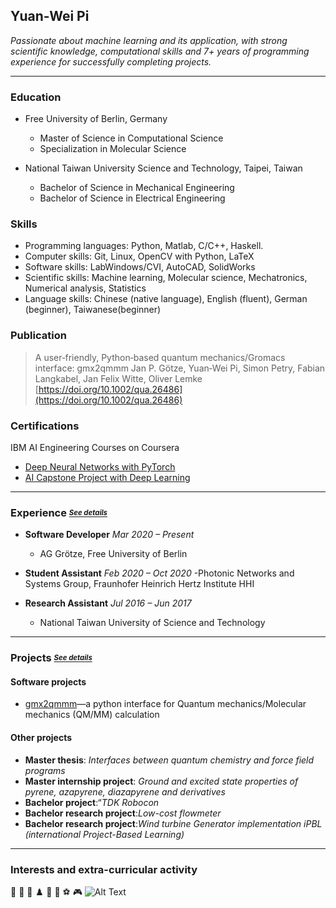 ## Yuan-Wei Pi

_Passionate about machine learning and its application, with strong scientific knowledge, computational skills and 7+ years of programming experience for successfully completing projects._

---
<!--You can use the [editor on GitHub](https://github.com/yuap94/yuap94/edit/gh-pages/index.md) to maintain and preview the content for your website in Markdown files.-->

<!--Whenever you commit to this repository, GitHub Pages will run [Jekyll](https://jekyllrb.com/) to rebuild the pages in your site, from the content in your Markdown files.-->

### Education

- Free University of Berlin, Germany
  - Master of Science in Computational Science 
  - Specialization in Molecular Science

- National Taiwan University Science and Technology, Taipei, Taiwan
  - Bachelor of Science in Mechanical Engineering 
  - Bachelor of Science in Electrical Engineering



### Skills
+ Programming languages: Python, Matlab, C/C++, Haskell.
+ Computer skills: Git, Linux, OpenCV with Python, LaTeX
+ Software skills: LabWindows/CVI, AutoCAD, SolidWorks
+ Scientific skills: Machine learning, Molecular science, Mechatronics, Numerical analysis, Statistics
+ Language skills: Chinese (native language), English (fluent), German (beginner), Taiwanese(beginner)

### Publication

> A user‐friendly, Python‐based quantum mechanics/Gromacs interface: gmx2qmmm
> Jan P. Götze, Yuan‐Wei Pi, Simon Petry, Fabian Langkabel,  Jan Felix Witte, Oliver Lemke
> [https://doi.org/10.1002/qua.26486](https://doi.org/10.1002/qua.26486)

### Certifications
IBM AI Engineering Courses on Coursera
- [Deep Neural Networks with PyTorch](https://www.coursera.org/account/accomplishments/certificate/66HWK2LF8EC7)
- [AI Capstone Project with Deep Learning](https://www.coursera.org/account/accomplishments/certificate/SMEEPHMJGTUS)

---
### Experience  <sub><sup>[_See details_](experience)</sup></sub>

- **Software Developer**  _Mar 2020 – Present_
  - AG Grötze, Free University of Berlin

- **Student Assistant** _Feb 2020 – Oct 2020_
  -Photonic Networks and Systems Group, Fraunhofer Heinrich Hertz Institute HHI
  
- **Research Assistant** _Jul 2016 – Jun 2017_
  - National Taiwan University of Science and Technology
  
---

### Projects  <sub><sup> [_See details_](projects)</sup></sub>

#### Software projects

- [gmx2qmmm](https://github.com/gmx2qmmm/gmx2qmmm_portable)—a python interface for Quantum mechanics/Molecular mechanics (QM/MM) calculation

#### Other projects
- **Master thesis**: _Interfaces between quantum chemistry and force field programs_
- **Master internship project**: _Ground and excited state properties of pyrene, azapyrene, diazapyrene and derivatives_
- **Bachelor project**:“_TDK Robocon_
- **Bachelor research project**:_Low-cost flowmeter_
- **Bachelor research project**:_Wind turbine Generator implementation iPBL (international Project-Based Learning)_

---

### Interests and extra-curricular activity
🎻  🎹 📖 ♟️ 🚴 🏀 ⚽ 🎮 ![Alt Text](https://play-lh.googleusercontent.com/B7gvk876p9462kAC9f4yvx7CqyN9QymTemli95MFcrqKDqxt8SGrm_GzP-dyXpFUL7k)

<!--For more details see [GitHub Flavored Markdown](https://guides.github.com/features/mastering-markdown/).-->

<!--### Jekyll Themes-->

<!--Your Pages site will use the layout and styles from the Jekyll theme you have selected in your [repository settings](https://github.com/yuap94/yuap94/settings). The name of this theme is saved in the Jekyll `_config.yml` configuration file.-->

<!--### Support or Contact-->

<!--Having trouble with Pages? Check out our [documentation](https://docs.github.com/categories/github-pages-basics/) or [contact support](https://support.github.com/contact) and we’ll help you sort it out.-->
